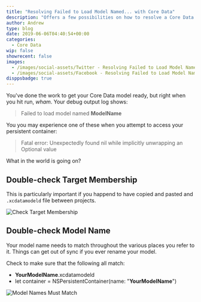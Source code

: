 ```yaml
---
title: "Resolving Failed to Load Model Named... with Core Data"
description: "Offers a few possibilities on how to resolve a Core Data error: Failed to load model named..."
author: Andrew
type: blog
date: 2019-06-06T04:40:54+00:00
categories:
  - Core Data
wip: false
showrecent: false
images:
  - /images/social-assets/Twitter - Resolving Failed to Load Model Named... with Core Data.png
  - /images/social-assets/Facebook - Resolving Failed to Load Model Named... with Core Data.png
disppsbadge: true
---
```


You've done the work to get your Core Data model ready, but right when you hit run, *wham*.  Your debug output log shows:

> Failed to load model named **ModelName**

You you may experience one of these when you attempt to access your persistent container:

> Fatal error: Unexpectedly found nil while implicitly unwrapping an Optional value

What in the world is going on?

## Double-check Target Membership
This is particularly important if you happend to have copied and pasted and `.xcdatamodeld` file between projects.

![Check Target Membership](target-membership.png)

## Double-check Model Name
Your model name needs to match throughout the various places you refer to it.  Things can get out of sync if you ever rename your model.

Check to make sure that the following all match:

* **YourModelName**.xcdatamodeld
* let container = NSPersistentContainer(name: "**YourModelName**")

![Model Names Must Match](match-model-names.png)